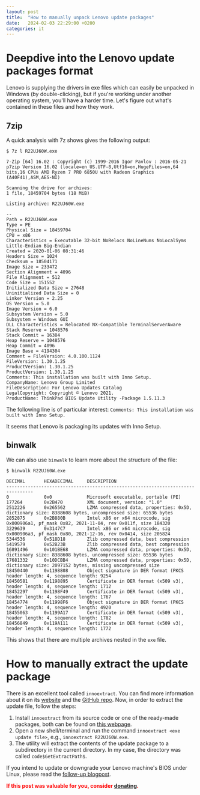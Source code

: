 ```yaml
---
layout: post
title:  "How to manually unpack Lenovo update packages"
date:   2024-02-03 22:29:00 +0200
categories: it
---
```


# Deepdive into the Lenovo update packages format
Lenovo is supplying the drivers in exe files which can easily be unpacked in Windows (by double-clicking), but if you're working under another operating system, you'll have a harder time. Let's figure out what's contained in these files and how they work.
## 7zip
A quick analysis with 7z shows gives the following output:

`$ 7z l R22UJ60W.exe`
```
7-Zip [64] 16.02 : Copyright (c) 1999-2016 Igor Pavlov : 2016-05-21
p7zip Version 16.02 (locale=en_US.UTF-8,Utf16=on,HugeFiles=on,64 bits,16 CPUs AMD Ryzen 7 PRO 6850U with Radeon Graphics      (A40F41),ASM,AES-NI)

Scanning the drive for archives:
1 file, 18459704 bytes (18 MiB)

Listing archive: R22UJ60W.exe

--
Path = R22UJ60W.exe
Type = PE
Physical Size = 18459704
CPU = x86
Characteristics = Executable 32-bit NoRelocs NoLineNums NoLocalSyms Little-Endian Big-Endian
Created = 2020-01-06 08:31:46
Headers Size = 1024
Checksum = 18504171
Image Size = 233472
Section Alignment = 4096
File Alignment = 512
Code Size = 151552
Initialized Data Size = 27648
Uninitialized Data Size = 0
Linker Version = 2.25
OS Version = 5.0
Image Version = 6.0
Subsystem Version = 5.0
Subsystem = Windows GUI
DLL Characteristics = Relocated NX-Compatible TerminalServerAware
Stack Reserve = 1048576
Stack Commit = 16384
Heap Reserve = 1048576
Heap Commit = 4096
Image Base = 4194304
Comment = FileVersion: 4.0.100.1124
FileVersion: 1.30.1.25           
ProductVersion: 1.30.1.25
ProductVersion: 1.30.1.25                                         
Comments: This installation was built with Inno Setup.
CompanyName: Lenovo Group Limited                                        
FileDescription: For Lenovo Updates Catalog                                  
LegalCopyright: Copyright © Lenovo 2021.                                                                            
ProductName: ThinkPad BIOS Update Utility -Package 1.5.11.3
```

The following line is of particular interest:
```Comments: This installation was built with Inno Setup.```

It seems that Lenovo is packaging its updates with Inno Setup.

## binwalk
We can also use `binwalk` to learn more about the structure of the file:

`$ binwalk R22UJ60W.exe`
```
DECIMAL       HEXADECIMAL     DESCRIPTION
--------------------------------------------------------------------------------
0             0x0             Microsoft executable, portable (PE)
177264        0x2B470         XML document, version: "1.0"
2512226       0x265562        LZMA compressed data, properties: 0x5D, dictionary size: 8388608 bytes, uncompressed size: 65536 bytes
2852875       0x2B880B        Intel x86 or x64 microcode, sig 0x000906a1, pf_mask 0x82, 2021-11-04, rev 0x011f, size 184320
3229639       0x3147C7        Intel x86 or x64 microcode, sig 0x000906a3, pf_mask 0x80, 2021-12-16, rev 0x0414, size 205824
5344536       0x518D18        Zlib compressed data, best compression
5419579       0x52B23B        Zlib compressed data, best compression
16891496      0x101BE68       LZMA compressed data, properties: 0x5D, dictionary size: 8388608 bytes, uncompressed size: 65536 bytes
17681332      0x10DCBB4       LZMA compressed data, properties: 0x5D, dictionary size: 2097152 bytes, missing uncompressed size
18450440      0x1198808       Object signature in DER format (PKCS header length: 4, sequence length: 9254
18450581      0x1198895       Certificate in DER format (x509 v3), header length: 4, sequence length: 1712
18452297      0x1198F49       Certificate in DER format (x509 v3), header length: 4, sequence length: 1767
18454774      0x11998F6       Object signature in DER format (PKCS header length: 4, sequence length: 4920
18455063      0x1199A17       Certificate in DER format (x509 v3), header length: 4, sequence length: 1782
18456849      0x119A111       Certificate in DER format (x509 v3), header length: 4, sequence length: 1772
```

This shows that there are multiple archives nested in the `exe` file.

# How to manually extract the update package
There is an excellent tool called `innoextract`. You can find more information about it on its [website](https://constexpr.org/innoextract/) and the [GitHub repo](https://github.com/dscharrer/innoextract).
Now, in order to extract the update file, follow the steps:
1. Install `innoextract` from its source code or one of the ready-made packages, both can be found on [this webpage](https://constexpr.org/innoextract/#packages).
2. Open a new shell/terminal and run the command
`innoextract <exe update file>`, e.g., `innoextract R22UJ60W.exe`.
3. The utility will extract the contents of the update package to a subdirectory in the current directory. In my case, the directory was called `code$GetExtractPath$`.

If you intend to update or downgrade your Lenovo machine's BIOS under Linux, please read the [follow-up blogpost](/it/2024/02/03/Lenovo-BIOS-update-downgrade-under-Linux.html).

<span style="color: red;">**If this post was valuable for you, consider [donating](https://www.paypal.com/donate/?hosted_button_id=FW2YGYBRUPYBS).**</span>
